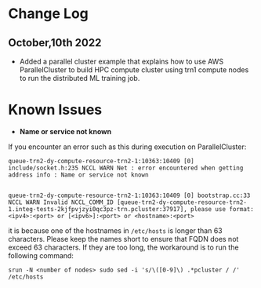 # Change Log

## October,10th 2022

* Added a parallel cluster example that explains how to use AWS ParallelCluster to build HPC compute cluster using trn1 compute nodes to run the distributed ML training job.

# Known Issues

* **Name or service not known** 

If you encounter an error such as this during execution on ParallelCluster:

```
queue-trn2-dy-compute-resource-trn2-1:10363:10409 [0] include/socket.h:235 NCCL WARN Net : error encountered when getting address info : Name or service not known


queue-trn2-dy-compute-resource-trn2-1:10363:10409 [0] bootstrap.cc:33 NCCL WARN Invalid NCCL_COMM_ID [queue-trn2-dy-compute-resource-trn2-1.integ-tests-2kjfpvjzyi0qc3pz-trn.pcluster:37917], please use format: <ipv4>:<port> or [<ipv6>]:<port> or <hostname>:<port>
```

it is because one of the hostnames in `/etc/hosts` is longer than 63 characters. Please keep the names short to ensure that FQDN does not exceed 63 characters. If they are too long, the workaround is to run the following command: 

```
srun -N <number of nodes> sudo sed -i 's/\([0-9]\) .*pcluster / /' /etc/hosts
```


